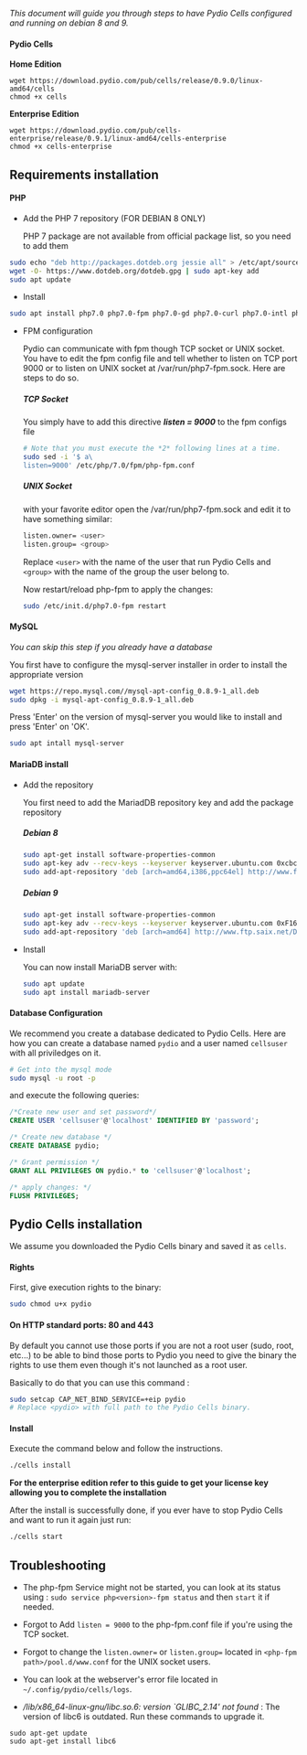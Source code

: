 _This document will guide you through steps to have Pydio Cells configured and running on debian 8 and 9._

#### Pydio Cells

**Home Edition**
```
wget https://download.pydio.com/pub/cells/release/0.9.0/linux-amd64/cells
chmod +x cells
```
**Enterprise Edition**

```
wget https://download.pydio.com/pub/cells-enterprise/release/0.9.1/linux-amd64/cells-enterprise
chmod +x cells-enterprise
```

## Requirements installation

#### PHP


*   Add the PHP 7 repository (FOR DEBIAN 8 ONLY)

    PHP 7 package are not available from official package list, so you need to add them

``` bash
sudo echo "deb http://packages.dotdeb.org jessie all" > /etc/apt/sources.list.d/dotdeb.list
wget -O- https://www.dotdeb.org/dotdeb.gpg | sudo apt-key add
sudo apt update
```

* Install

``` bash
sudo apt install php7.0 php7.0-fpm php7.0-gd php7.0-curl php7.0-intl php7.0-xml
```

* FPM configuration

    Pydio can communicate with fpm though TCP socket or UNIX socket. You have to edit the fpm config file and tell whether to listen on TCP port 9000 or to listen on UNIX socket at /var/run/php7-fpm.sock. Here are steps to do so.

    ##### TCP Socket

    You simply have to add this directive ***listen = 9000*** to the fpm configs file

    ``` bash
    # Note that you must execute the *2* following lines at a time.
    sudo sed -i '$ a\
    listen=9000' /etc/php/7.0/fpm/php-fpm.conf
    ```

    ##### UNIX Socket

    with your favorite editor open the /var/run/php7-fpm.sock and edit it to have something similar:

    ``` bash
    listen.owner= <user>
    listen.group= <group>
    ```

    Replace `<user>` with the name of the user that run Pydio Cells and `<group>` with the name of the group the user belong to.


    Now restart/reload php-fpm to apply the changes:

    ``` bash
    sudo /etc/init.d/php7.0-fpm restart
    ```

#### MySQL
*You can skip this step if you already have a database*

You first have to configure the mysql-server installer in order to install the appropriate version
``` bash
wget https://repo.mysql.com//mysql-apt-config_0.8.9-1_all.deb
sudo dpkg -i mysql-apt-config_0.8.9-1_all.deb
```

Press 'Enter' on the version of mysql-server you would like to install and press 'Enter' on 'OK'.

``` bash
sudo apt intall mysql-server
```

#### MariaDB install

*   Add the repository

    You first need to add the MariadDB repository key and add the package repository

    ##### Debian 8

    ``` bash
    sudo apt-get install software-properties-common
    sudo apt-key adv --recv-keys --keyserver keyserver.ubuntu.com 0xcbcb082a1bb943db
    sudo add-apt-repository 'deb [arch=amd64,i386,ppc64el] http://www.ftp.saix.net/DB/mariadb/repo/10.1/debian  jessie main'
    ```

    ##### Debian 9

    ``` bash
    sudo apt-get install software-properties-common
    sudo apt-key adv --recv-keys --keyserver keyserver.ubuntu.com 0xF1656F24C74CD1D8
    sudo add-apt-repository 'deb [arch=amd64] http://www.ftp.saix.net/DB/mariadb/repo/10.1/debian stretch main'
    ```

*   Install

    You can now install MariaDB server with:

    ``` bash
    sudo apt update
    sudo apt install mariadb-server
    ```

#### Database  Configuration

We recommend you create a database dedicated to Pydio Cells. Here are how you can create a database named `pydio` and a user named `cellsuser` with all priviledges on it.

``` bash
# Get into the mysql mode
sudo mysql -u root -p
```

and execute the following queries:
``` SQL
/*Create new user and set password*/
CREATE USER 'cellsuser'@'localhost' IDENTIFIED BY 'password';

/* Create new database */
CREATE DATABASE pydio;

/* Grant permission */
GRANT ALL PRIVILEGES ON pydio.* to 'cellsuser'@'localhost';

/* apply changes: */
FLUSH PRIVILEGES;
```

## Pydio Cells installation

We assume you downloaded the Pydio Cells binary and saved it as `cells`.

#### Rights

First, give execution rights to the binary:

``` bash
sudo chmod u+x pydio
```

#### On HTTP standard ports: 80 and 443

By default you cannot use those ports if you are not a root user (sudo, root, etc...)
to be able to bind those ports to Pydio you need to give the binary the rights to use them even though it's not launched as a root user.

Basically to do that you can use this command :
``` bash
sudo setcap CAP_NET_BIND_SERVICE=+eip pydio
# Replace <pydio> with full path to the Pydio Cells binary.
```

#### Install

Execute the command below and follow the instructions.
``` bash
./cells install
```
**For the enterprise edition refer to this guide to get your license key allowing you to complete the installation**

After the install is successfully done, if you ever have to stop Pydio Cells and want to run it again just run:

``` bash
./cells start
```

## Troubleshooting

* The php-fpm Service might not be started, you can look at its status using : `sudo service php<version>-fpm status` and then `start` it if needed.

* Forgot to Add `listen = 9000` to the php-fpm.conf file if you're using the TCP socket.

* Forgot to change the `listen.owner=` or `listen.group=` located in ``<php-fpm path>/pool.d/www.conf`` for the UNIX socket users.

* You can look at the webserver's error file located in `~/.config/pydio/cells/logs`.

* _/lib/x86_64-linux-gnu/libc.so.6: version `GLIBC_2.14' not found_ :
The version of libc6 is outdated. Run these commands to upgrade it.

```
sudo apt-get update
sudo apt-get install libc6
```
